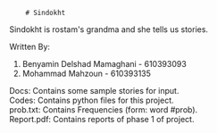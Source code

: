 		# Sindokht
Sindokht is rostam's grandma and she tells us stories.    

Written By:   
1. Benyamin Delshad Mamaghani - 610393093   
2. Mohammad Mahzoun - 610393135   

Docs: Contains some sample stories for input.  
Codes: Contains python files for this project.   
prob.txt: Contains Frequencies (form: word #prob).  
Report.pdf: Contains reports of phase 1 of project.  
